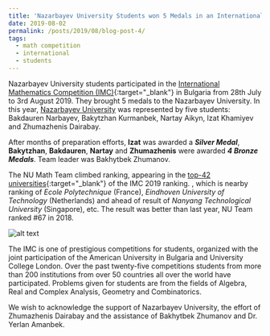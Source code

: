 ```yaml
---
title: 'Nazarbayev University Students won 5 Medals in an International Mathematics Competition'
date: 2019-08-02
permalink: /posts/2019/08/blog-post-4/
tags:
  - math competition
  - international
  - students
---
```


Nazarbayev University students participated in the [International Mathematics Competition (IMC)](https://www.imc-math.org.uk/){:target="_blank"} in Bulgaria from 28th July to 3rd August 2019. 
They brought 5 medals to the Nazarbayev University. In this year, [Nazarbayev University](https://nu.edu.kz/) was represented by five students: Bakdauren Narbayev, Bakytzhan Kurmanbek, Nartay Aikyn,
Izat Khamiyev and Zhumazhenis Dairabay. 

After months of preparation efforts, __Izat__ was awarded a ___Silver Medal___, __Bakytzhan__, __Bakdauren__, __Nartay__ and __Zhumazhenis__  were awarded ___4 Bronze Medals___. Team leader was Bakhytbek Zhumanov.

The NU Math Team climbed ranking, appearing in the [top-42 universities](https://www.imc-math.org.uk/?year=2019&section=results&item=byteam){:target="_blank"} of the IMC 2019 ranking. 
, which is nearby ranking of _Ecole Polytechnique_ (France), _Eindhoven University of Technology_ (Netherlands) and ahead of  result of _Nanyang Technological University_ (Singapore), etc.
The result was better than last year, NU Team ranked #67 in 2018. 

![alt text](/files/posts/IMC2019/Medals.png "NU Math Team")

The IMC is one of prestigious competitions for students, organized with the joint participation of the American University in Bulgaria and University College London.
Over the past twenty-five competitions students from more than 200 institutions from over 50 countries all over the world have participated. 
Problems given for students are from the fields of Algebra, Real and Complex Analysis, Geometry and Combinatorics. 

We wish to acknowledge the support of Nazarbayev University, the effort of Zhumazhenis Dairabay and the assistance of Bakhytbek Zhumanov and Dr. Yerlan Amanbek.
	 
